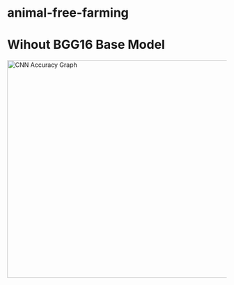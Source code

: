 # animal-free-farming

# Wihout BGG16 Base Model
<img src = "https://github.com/Ibrahim99575/animal-free-farming/edit/main/CNN Accuracy.png" alt = "CNN Accuracy Graph" width = "600" height = "500">
